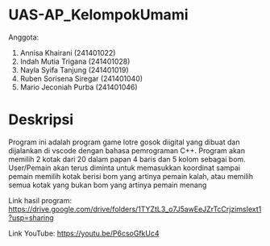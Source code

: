 # UAS-AP_KelompokUmami
Anggota:
1. Annisa Khairani (241401022)
2. Indah Mutia Trigana (241401028)
3. Nayla Syifa Tanjung (241401019)
4. Ruben Sorisena Siregar (241401040)
5. Mario Jeconiah Purba (241401046)

# Deskripsi
Program ini adalah program game lotre gosok diigital yang dibuat dan dijalankan di vscode dengan bahasa pemrograman C++.
Program akan memilih 2 kotak dari 20 dalam papan 4 baris dan 5 kolom sebagai bom.
User/Pemain akan terus diminta untuk memasukkan koordinat sampai pemain memilih kotak berisi bom yang artinya pemain kalah, atau memilih semua kotak yang bukan bom yang artinya pemain menang

Link hasil program: https://drive.google.com/drive/folders/1TYZtL3_o7J5awEeJZrTcCrjzimsIext1?usp=sharing

Link YouTube: https://youtu.be/P6csoGfkUc4
